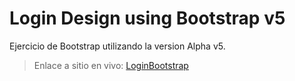 # Login Design using Bootstrap v5

Ejercicio de Bootstrap utilizando la version Alpha v5.

> Enlace a sitio en vivo: [LoginBootstrap](https://login-bootstrap5.netlify.app)
